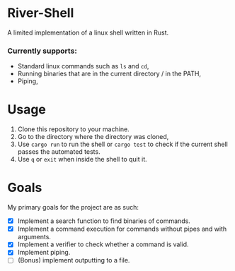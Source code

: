 # River-Shell

A limited implementation of a linux shell written in Rust.

### Currently supports:
- Standard linux commands such as `ls` and `cd`,
- Running binaries that are in the current directory / in the PATH,
- Piping,

# Usage
1. Clone this repository to your machine.
2. Go to the directory where the directory was cloned,
3. Use `cargo run` to run the shell or `cargo test` to check if the current shell passes the automated tests.  
4. Use `q` or `exit` when inside the shell to quit it.  

# Goals
My primary goals for the project are as such:

- [x]  Implement a search function to find binaries of commands.
- [x] Implement a command execution for commands without pipes and with arguments.
- [x] Implement a verifier to check whether a command is valid.
- [x] Implement piping.
- [ ]  (Bonus) implement outputting to a file.
